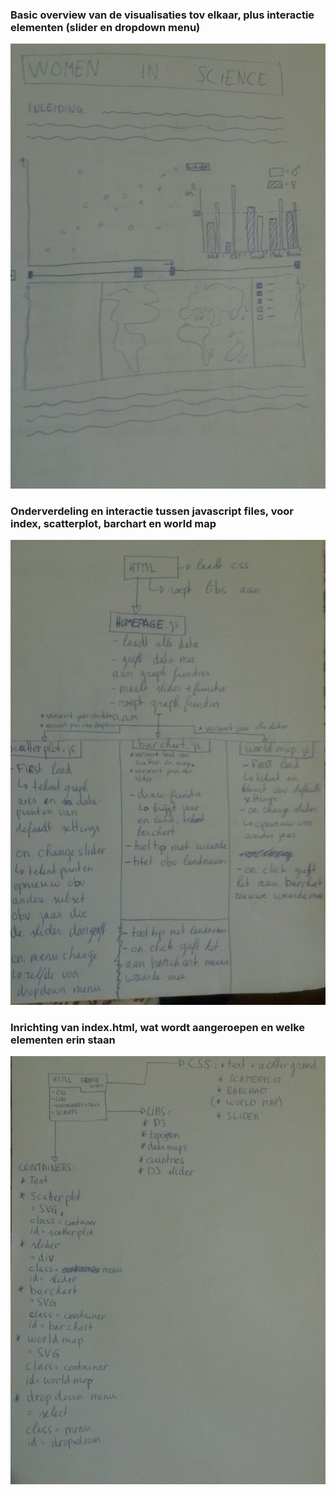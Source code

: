 ### Basic overview van de visualisaties tov elkaar, plus interactie elementen (slider en dropdown menu)
![](doc/Sketch_2.jpg)

### Onderverdeling en interactie tussen javascript files, voor index, scatterplot, barchart en world map
![](doc/Sketch_3.jpg)

### Inrichting van index.html, wat wordt aangeroepen en welke elementen erin staan
![](doc/Sketch_4.jpg)
